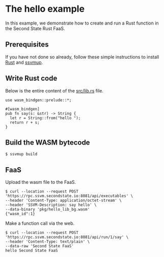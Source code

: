 # The hello example

In this example, we demonstrate how to create and run a Rust function in the Second State Rust FaaS.

## Prerequisites

If you have not done so already, follow these simple instructions to install [Rust](https://www.rust-lang.org/tools/install) and [ssvmup](https://www.secondstate.io/articles/ssvmup/).

## Write Rust code

Below is the entire content of the [src/lib.rs](src/lib.rs) file.

```
use wasm_bindgen::prelude::*;

#[wasm_bindgen]
pub fn say(s: &str) -> String {
  let r = String::from("hello ");
  return r + s;
}
```

## Build the WASM bytecode

```
$ ssvmup build
```

## FaaS

Upload the wasm file to the FaaS.

```
$ curl --location --request POST 'https://rpc.ssvm.secondstate.io:8081/api/executables' \
--header 'Content-Type: application/octet-stream' \
--header 'SSVM-Description: say hello' \
--data-binary 'pkg/hello_lib_bg.wasm'
{"wasm_id":1}
```

Make a function call via the web.

```
$ curl --location --request POST 'https://rpc.ssvm.secondstate.io:8081/api/run/1/say' \
--header 'Content-Type: text/plain' \
--data-raw 'Second State FaaS'
hello Second State FaaS
```


